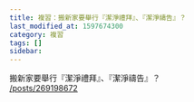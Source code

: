 ```yaml
---
title: 複習：搬新家要舉行『潔淨禮拜』、『潔淨禱告』？
last_modified_at: 1597674300
category: 複習
tags: []
sidebar: 
---
```


<p>搬新家要舉行『潔淨禮拜』、『潔淨禱告』？<br/>
<a href="/posts/269198672" target="_blank">/posts/269198672</a></p>
<p> </p>
